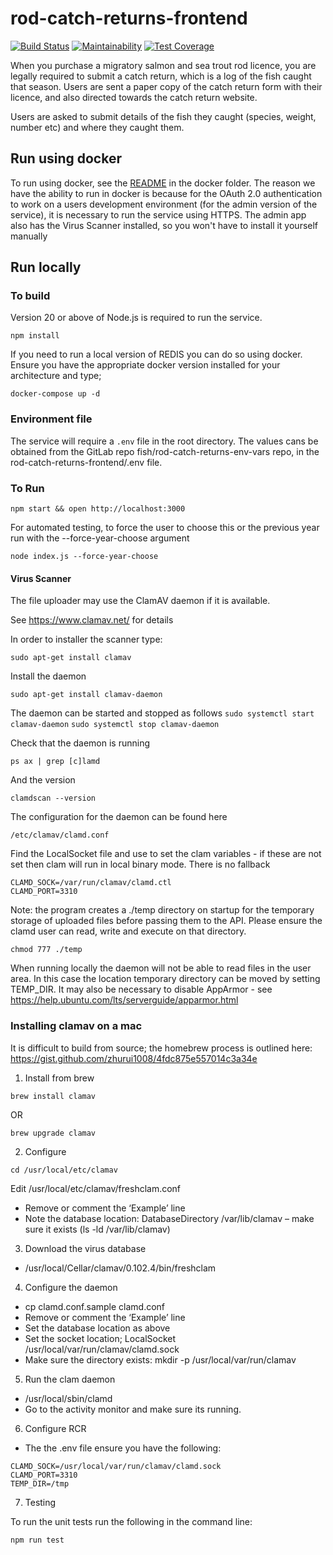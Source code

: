 # rod-catch-returns-frontend

[![Build Status](https://github.com/defra/rod-catch-returns-frontend/workflows/build/badge.svg)](https://github.com/defra/rod-catch-returns-frontend/actions)
[![Maintainability](https://api.codeclimate.com/v1/badges/ab06e6ad0035b726aed5/maintainability)](https://codeclimate.com/github/DEFRA/rod-catch-returns-frontend/maintainability)
[![Test Coverage](https://api.codeclimate.com/v1/badges/ab06e6ad0035b726aed5/test_coverage)](https://codeclimate.com/github/DEFRA/rod-catch-returns-frontend/test_coverage)

When you purchase a migratory salmon and sea trout rod licence, you are legally required to submit a catch return, which is a log of the fish caught that season. Users are sent a paper copy of the catch return form with their licence, and also directed towards the catch return website.

Users are asked to submit details of the fish they caught (species, weight, number etc) and where they caught them.

## Run using docker

To run using docker, see the [README](docker/README.md) in the docker folder. The reason we have the ability to run in docker is because for the OAuth 2.0 authentication to work on a users development environment (for the admin version of the service), it is necessary to run the service using HTTPS. The admin app also has the Virus Scanner installed, so you won't have to install it yourself manually

## Run locally

### To build

Version 20 or above of Node.js is required to run the service.

```
npm install
```

If you need to run a local version of REDIS you can do so using docker. Ensure you have the appropriate docker version installed for your architecture and type;

```
docker-compose up -d
```

### Environment file

The service will require a `.env` file in the root directory. The values cans be obtained from the GitLab repo fish/rod-catch-returns-env-vars repo, in the rod-catch-returns-frontend/.env file.

### To Run

```
npm start && open http://localhost:3000
```

For automated testing, to force the user to choose this or the previous year run with the --force-year-choose argument

```
node index.js --force-year-choose
```

#### Virus Scanner

The file uploader may use the ClamAV daemon if it is available.

See https://www.clamav.net/ for details

In order to installer the scanner type:

`sudo apt-get install clamav`

Install the daemon

`sudo apt-get install clamav-daemon`

The daemon can be started and stopped as follows
`sudo systemctl start clamav-daemon`
`sudo systemctl stop clamav-daemon`

Check that the daemon is running

`ps ax | grep [c]lamd`

And the version

`clamdscan --version`

The configuration for the daemon can be found here

`/etc/clamav/clamd.conf`

Find the LocalSocket file and use to set the clam variables - if these are not set then clam will run in local binary mode. There is no fallback

```
CLAMD_SOCK=/var/run/clamav/clamd.ctl
CLAMD_PORT=3310
```

Note: the program creates a ./temp directory on startup for the temporary storage of uploaded files before passing them to the API. Please ensure the clamd user can read, write and execute on that directory.

`chmod 777 ./temp`

When running locally the daemon will not be able to read files in the user area. In this case the location temporary directory can be moved by setting TEMP_DIR. It may also be necessary to disable AppArmor - see https://help.ubuntu.com/lts/serverguide/apparmor.html

### Installing clamav on a mac

It is difficult to build from source; the homebrew process is outlined here: https://gist.github.com/zhurui1008/4fdc875e557014c3a34e

1. Install from brew

`brew install clamav`

OR

`brew upgrade clamav `

2. Configure

`cd /usr/local/etc/clamav`

Edit /usr/local/etc/clamav/freshclam.conf

- Remove or comment the ‘Example’ line
- Note the database location: DatabaseDirectory /var/lib/clamav – make sure it exists (ls -ld /var/lib/clamav)

3. Download the virus database

- /usr/local/Cellar/clamav/0.102.4/bin/freshclam

4. Configure the daemon

- cp clamd.conf.sample clamd.conf
- Remove or comment the ‘Example’ line
- Set the database location as above
- Set the socket location; LocalSocket /usr/local/var/run/clamav/clamd.sock
- Make sure the directory exists: mkdir -p /usr/local/var/run/clamav

5. Run the clam daemon

- /usr/local/sbin/clamd
- Go to the activity monitor and make sure its running.

6. Configure RCR

- The the .env file ensure you have the following:

```
CLAMD_SOCK=/usr/local/var/run/clamav/clamd.sock
CLAMD_PORT=3310
TEMP_DIR=/tmp
```

7. Testing

To run the unit tests run the following in the command line:

```shell script
npm run test
```
